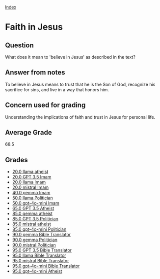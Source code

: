 
[Index](../../index.md)
# Faith in Jesus
## Question
What does it mean to 'believe in Jesus' as described in the text?

## Answer from notes
To believe in Jesus means to trust that he is the Son of God, recognize his sacrifice for sins, and live in a way that honors him.

## Concern used for grading
Understanding the implications of faith and trust in Jesus for personal life.

## Average Grade
68.5

## Grades
 * [20.0 llama atheist](../answers/llama_atheist/Faith_in_Jesus.md)
 * [20.0 GPT 3.5 Imam](../answers/GPT_3.5_Imam/Faith_in_Jesus.md)
 * [20.0 llama Imam](../answers/llama_Imam/Faith_in_Jesus.md)
 * [20.0 mistral Imam](../answers/mistral_Imam/Faith_in_Jesus.md)
 * [40.0 gemma Imam](../answers/gemma_Imam/Faith_in_Jesus.md)
 * [50.0 llama Politician](../answers/llama_Politician/Faith_in_Jesus.md)
 * [50.0 gpt-4o-mini Imam](../answers/gpt-4o-mini_Imam/Faith_in_Jesus.md)
 * [65.0 GPT 3.5 Atheist](../answers/GPT_3.5_Atheist/Faith_in_Jesus.md)
 * [85.0 gemma atheist](../answers/gemma_atheist/Faith_in_Jesus.md)
 * [85.0 GPT 3.5 Politician](../answers/GPT_3.5_Politician/Faith_in_Jesus.md)
 * [85.0 mistral atheist](../answers/mistral_atheist/Faith_in_Jesus.md)
 * [85.0 gpt-4o-mini Politician](../answers/gpt-4o-mini_Politician/Faith_in_Jesus.md)
 * [90.0 gemma Bible Translator](../answers/gemma_Bible_Translator/Faith_in_Jesus.md)
 * [90.0 gemma Politician](../answers/gemma_Politician/Faith_in_Jesus.md)
 * [90.0 mistral Politician](../answers/mistral_Politician/Faith_in_Jesus.md)
 * [95.0 GPT 3.5 Bible Translator](../answers/GPT_3.5_Bible_Translator/Faith_in_Jesus.md)
 * [95.0 llama Bible Translator](../answers/llama_Bible_Translator/Faith_in_Jesus.md)
 * [95.0 mistral Bible Translator](../answers/mistral_Bible_Translator/Faith_in_Jesus.md)
 * [95.0 gpt-4o-mini Bible Translator](../answers/gpt-4o-mini_Bible_Translator/Faith_in_Jesus.md)
 * [95.0 gpt-4o-mini Atheist](../answers/gpt-4o-mini_Atheist/Faith_in_Jesus.md)

